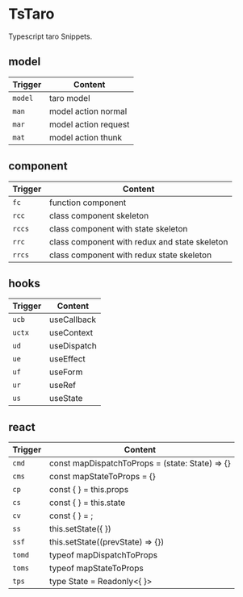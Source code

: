 # TsTaro

Typescript taro Snippets.

## model

| Trigger | Content |
| ------- | ------- |
| `model` | taro model |
| `man`   | model action normal |
| `mar`   | model action request |
| `mat`   | model action thunk |

## component

| Trigger | Content |
| ------- | ------- |
| `fc`    | function component |
| `rcc`   | class component skeleton |
| `rccs`  | class component with state skeleton |
| `rrc`   | class component with redux and state skeleton |
| `rrcs`  | class component with redux state skeleton |

## hooks

| Trigger | Content |
| ------- | ------- |
| `ucb`   | useCallback |
| `uctx`  | useContext |
| `ud`    | useDispatch |
| `ue`    | useEffect |
| `uf`    | useForm |
| `ur`    | useRef |
| `us`    | useState |

## react

| Trigger | Content |
| ------- | ------- |
| `cmd`   | const mapDispatchToProps = (state: State) => {} |
| `cms`   | const mapStateToProps = {} |
| `cp`    | const {  } = this.props |
| `cs`    | const {  } = this.state |
| `cv`    | const {  } = ; |
| `ss`    | this.setState({  }) |
| `ssf`   | this.setState((prevState) => {}) |
| `tomd`  | typeof mapDispatchToProps |
| `toms`  | typeof mapStateToProps |
| `tps`   | type State = Readonly<{ }> |



